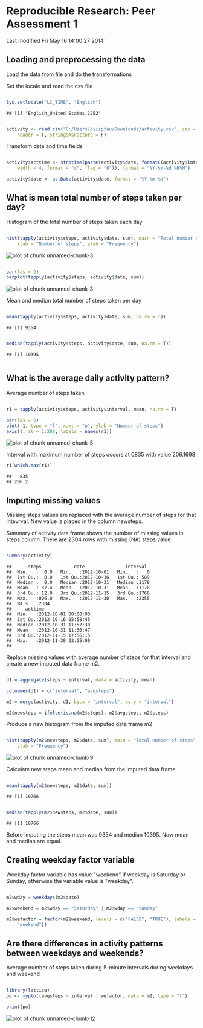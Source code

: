 # Reproducible Research: Peer Assessment 1

Last modified Fri May 16 14:00:27 2014`

## Loading and preprocessing the data

Load the data from file and do the transformations

Set the locale and read the csv file


```r

Sys.setlocale("LC_TIME", "English")
```

```
## [1] "English_United States.1252"
```

```r

activity <- read.csv("C:/Users/piisptau/Downloads/activity.csv", sep = ",", 
    header = T, stringsAsFactors = F)
```


Transform date and time fields


```r

activity$acttime <- strptime(paste(activity$date, formatC(activity$interval, 
    width = 4, format = "d", flag = "0")), format = "%Y-%m-%d %H%M")

activity$date <- as.Date(activity$date, format = "%Y-%m-%d")
```


##  What is mean total number of steps taken per day?

Histogram of the total number of steps taken each day


```r

hist(tapply(activity$steps, activity$date, sum), main = "Total number of steps", 
    xlab = "Number of steps", ylab = "Frequency")
```

![plot of chunk unnamed-chunk-3](figure/unnamed-chunk-31.png) 

```r

par(las = 2)
barplot(tapply(activity$steps, activity$date, sum))
```

![plot of chunk unnamed-chunk-3](figure/unnamed-chunk-32.png) 


Mean and median total number of steps taken per day


```r

mean(tapply(activity$steps, activity$date, sum, na.rm = T))
```

```
## [1] 9354
```

```r

median(tapply(activity$steps, activity$date, sum, na.rm = T))
```

```
## [1] 10395
```

```r

```


## What is the average daily activity pattern?

Average number of steps taken


```r

r1 = tapply(activity$steps, activity$interval, mean, na.rm = T)

par(las = 0)
plot(r1, type = "l", xaxt = "n", ylab = "Number of steps")
axis(1, at = 1:288, labels = names(r1))
```

![plot of chunk unnamed-chunk-5](figure/unnamed-chunk-5.png) 


Interval with maximum number of steps occurs at 0835 with value 206.1698


```r
r1[which.max(r1)]
```

```
##   835 
## 206.2
```


## Imputing missing values

Missing steps values are replaced with the average number of steps for that intevrval. New value is placed in the column newsteps.

Summary of activity data frame shows the number of missing values in steps column. There are 2304 rows with missing (NA) steps value.


```r

summary(activity)
```

```
##      steps            date               interval   
##  Min.   :  0.0   Min.   :2012-10-01   Min.   :   0  
##  1st Qu.:  0.0   1st Qu.:2012-10-16   1st Qu.: 589  
##  Median :  0.0   Median :2012-10-31   Median :1178  
##  Mean   : 37.4   Mean   :2012-10-31   Mean   :1178  
##  3rd Qu.: 12.0   3rd Qu.:2012-11-15   3rd Qu.:1766  
##  Max.   :806.0   Max.   :2012-11-30   Max.   :2355  
##  NA's   :2304                                       
##     acttime                   
##  Min.   :2012-10-01 00:00:00  
##  1st Qu.:2012-10-16 05:58:45  
##  Median :2012-10-31 11:57:30  
##  Mean   :2012-10-31 11:30:47  
##  3rd Qu.:2012-11-15 17:56:15  
##  Max.   :2012-11-30 23:55:00  
## 
```


Replace missing values with average number of steps for that interval and create a new imputed data frame m2.


```r

d1 = aggregate(steps ~ interval, data = activity, mean)

colnames(d1) = c("interval", "avgsteps")

m2 = merge(activity, d1, by.x = "interval", by.y = "interval")

m2$newsteps = ifelse(is.na(m2$steps), m2$avgsteps, m2$steps)
```


Produce a new histogram from the imputed data frame m2


```r

hist(tapply(m2$newsteps, m2$date, sum), main = "Total number of steps", xlab = "Number of steps", 
    ylab = "Frequency")
```

![plot of chunk unnamed-chunk-9](figure/unnamed-chunk-9.png) 


Calculate new steps mean and median from the imputed data frame


```r

mean(tapply(m2$newsteps, m2$date, sum))
```

```
## [1] 10766
```

```r

median(tapply(m2$newsteps, m2$date, sum))
```

```
## [1] 10766
```


Before imputing the steps mean was 9354 and median 10395. Now mean and median are equal.


## Creating weekday factor variable

Weekday factor variable has value "weekend" if weekday is Saturday or Sunday, otherwise the variable value is "weekday".


```r

m2$wday = weekdays(m2$date)

m2$weekend = m2$wday == "Saturday" | m2$wday == "Sunday"

m2$wefactor = factor(m2$weekend, levels = c("FALSE", "TRUE"), labels = c("weekday", 
    "weekend"))

```


## Are there differences in activity patterns between weekdays and weekends?

Average number of steps taken during 5-minute intervals during weekdays and weekend


```r

library(lattice)
po <- xyplot(avgsteps ~ interval | wefactor, data = m2, type = "l")

print(po)
```

![plot of chunk unnamed-chunk-12](figure/unnamed-chunk-12.png) 

